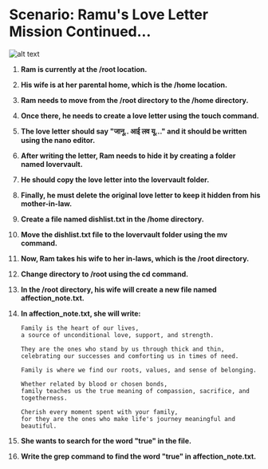 # Scenario: Ramu's Love Letter Mission Continued... 

![alt text](https://github.com/devopsinsiders/azure-devsecops-batch-16/blob/main/img1.png?raw=true)

1. **Ram is currently at the /root location.**
2. **His wife is at her parental home, which is the /home location.**
3. **Ram needs to move from the /root directory to the /home directory.**
4. **Once there, he needs to create a love letter using the touch command.**
5. **The love letter should say "जानू.. आई लव यू..." and it should be written using the nano editor.**
6. **After writing the letter, Ram needs to hide it by creating a folder named lovervault.**
7. **He should copy the love letter into the lovervault folder.**
8. **Finally, he must delete the original love letter to keep it hidden from his mother-in-law.**

9. **Create a file named dishlist.txt in the /home directory.**
10. **Move the dishlist.txt file to the lovervault folder using the mv command.**
11. **Now, Ram takes his wife to her in-laws, which is the /root directory.**
12. **Change directory to /root using the cd command.**
13. **In the /root directory, his wife will create a new file named affection_note.txt.**
14. **In affection_note.txt, she will write:**
    ```
    Family is the heart of our lives,
    a source of unconditional love, support, and strength.

    They are the ones who stand by us through thick and thin,
    celebrating our successes and comforting us in times of need.

    Family is where we find our roots, values, and sense of belonging.

    Whether related by blood or chosen bonds,
    family teaches us the true meaning of compassion, sacrifice, and togetherness.

    Cherish every moment spent with your family,
    for they are the ones who make life's journey meaningful and beautiful.
    ```
15. **She wants to search for the word "true" in the file.**
16. **Write the grep command to find the word "true" in affection_note.txt.**